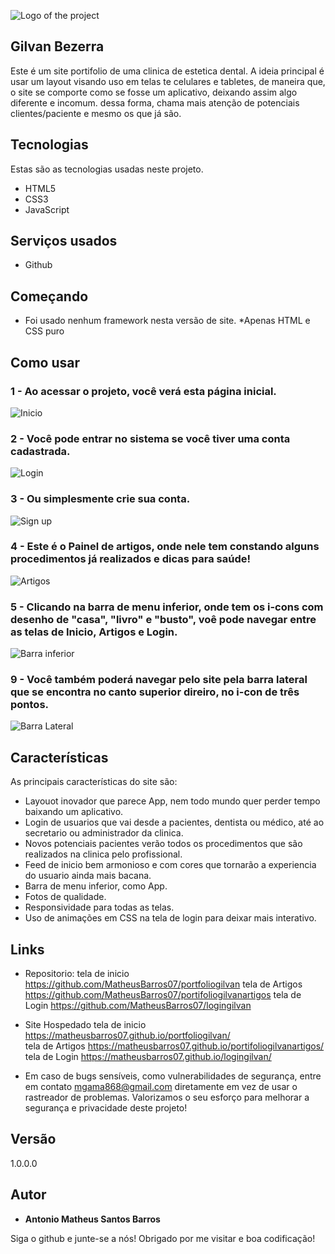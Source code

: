 
![Logo of the project](https://github.com/MatheusBarros07/portfoliogilvan/blob/main/readme/logoGilva.jpg)


## Gilvan Bezerra
Este é um site portifolio de uma clinica de estetica dental.
A ideia principal é usar um layout visando uso em telas te celulares e tabletes, de maneira que, o site se comporte como se fosse um aplicativo, deixando assim algo diferente e incomum. dessa forma, chama mais atenção de potenciais clientes/paciente e mesmo os que já são.


## Tecnologias 

Estas são as tecnologias usadas neste projeto.

* HTML5
* CSS3
* JavaScript

## Serviços usados

* Github

## Começando

* Foi usado nenhum framework nesta versão de site.
*Apenas HTML e CSS puro

## Como usar

### 1 - Ao acessar o projeto, você verá esta página inicial.

![Inicio](https://github.com/MatheusBarros07/portfoliogilvan/blob/main/readme/inicio.jpeg)

### 2 - Você pode entrar no sistema se você tiver uma conta cadastrada.

![Login](https://github.com/MatheusBarros07/portfoliogilvan/blob/main/readme/login.jpeg)

### 3 - Ou simplesmente crie sua conta.

![Sign up](https://github.com/MatheusBarros07/portfoliogilvan/blob/main/readme/login.jpeg)

### 4 - Este é o Painel de artigos, onde nele tem constando alguns procedimentos já realizados e dicas para saúde!

![Artigos](https://github.com/MatheusBarros07/portfoliogilvan/blob/main/readme/artigos.jpeg)

### 5 - Clicando na barra de menu inferior, onde tem os i-cons com desenho de "casa", "livro" e "busto", voê pode navegar entre as telas de Inicio, Artigos e Login.

![Barra inferior](https://github.com/MatheusBarros07/portfoliogilvan/blob/main/readme/inicio.jpeg)

### 9 - Você também poderá navegar pelo site pela barra lateral que se encontra no canto superior direiro, no i-con de três pontos.
![Barra Lateral](https://github.com/MatheusBarros07/portfoliogilvan/blob/main/readme/inicioBarraLateral.jpeg)

## Características

As principais características do site são:
 - Layouot inovador que parece App, nem todo mundo quer perder tempo baixando um aplicativo.
 - Login de usuarios que vai desde a pacientes, dentista ou médico, até ao secretario ou administrador da clinica.
 - Novos potenciais pacientes verão todos os procedimentos que são realizados na clinica pelo profissional.
 - Feed de inicio bem armonioso e com cores que tornarão a experiencia do usuario ainda mais bacana.
 - Barra de menu inferior, como App.
 - Fotos de qualidade.
 - Responsividade para todas as telas.
 - Uso de animações em CSS na tela de login para deixar mais interativo.


## Links
  - Repositorio: 
  tela de inicio
  https://github.com/MatheusBarros07/portfoliogilvan
  tela de Artigos
  https://github.com/MatheusBarros07/portifoliogilvanartigos
  tela de Login
  https://github.com/MatheusBarros07/logingilvan
    
  - Site Hospedado
  tela de inicio
  https://matheusbarros07.github.io/portfoliogilvan/  
  tela de Artigos
  https://matheusbarros07.github.io/portifoliogilvanartigos/  tela de Login
  https://matheusbarros07.github.io/logingilvan/

  - Em caso de bugs sensíveis, como vulnerabilidades de segurança, entre em contato
     mgama868@gmail.com diretamente em vez de usar o rastreador de problemas. Valorizamos o seu esforço
      para melhorar a segurança e privacidade deste projeto!


  ## Versão

  1.0.0.0


  ## Autor

  * **Antonio Matheus Santos Barros** 

  Siga o github e junte-se a nós!
  Obrigado por me visitar e boa codificação!
